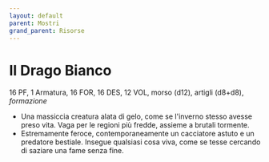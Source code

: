 ```yaml
---
layout: default
parent: Mostri
grand_parent: Risorse
---
```


# Il Drago Bianco

16 PF, 1 Armatura, 16 FOR, 16 DES, 12 VOL, morso (d12), artigli (d8+d8), _formazione_

- Una massiccia creatura alata di gelo, come se l'inverno stesso avesse preso vita. Vaga per le regioni più fredde, assieme a brutali tormente.
- Estremamente feroce, contemporaneamente un cacciatore astuto e un predatore bestiale. Insegue qualsiasi cosa viva, come se tesse cercando di saziare una fame senza fine.